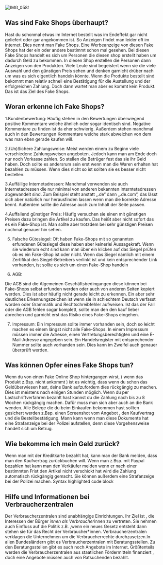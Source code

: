 ![IMG_0581](https://user-images.githubusercontent.com/98891212/186103408-d7788385-0343-4d59-8f58-70221376a550.jpeg)
## Was sind Fake Shops überhaupt?

Hast du schonmal etwas im Internet bestellt was im Endeffekt gar nicht geliefert oder gar angekommen ist. So Anzeigen findet man leider oft im internet. Dies nennt man Fake Shops. Eine Werbeanzeige von  diesen Fake Shops hat der ein oder andere bestimmt schon mal gesehen. Bei diesen Fake Shops handelt es sich um Personen die diesen shop erstellt haben um dadurch Geld zu bekommen. In diesen Shop erstellen die Personen dann Anzeigen von den Produkten. Viele Leute sind begeistert wenn sie die viele Auswahl und den günstigen Preis sehen und denken garnicht drüber nach um was es sich eigentlich handeln könnte. Wenn die Produkte bestellt sind bekommt man relativ schnell eine Bestätigung für die Austellung und der erfolgreichen Zahlung. Doch dann wartet man aber es kommt kein Produkt. Das ist das Ziel des Fake Shops.

## Woran erkenne ich Fake Shops?

1.Kundenbewertung: 
Häufig stehen in den Bewertungen überwiegend positive Kommentare welche ähnlich oder sogar identisch sind. Negative Kommentare zu finden ist da eher schwierig. Außerdem stehen manchmal auch in den Bewertungen Kommentare welche stark abweichen von dem was man eben gerade kaufen will. 

2.(Un)Sichere Zahlungsweise: 
Meist werden einem zu Beginn viele verschiedene Zahlungsweisen angeboten. Jedoch kann man am Ende doch nur noch Vorkasse zahlen. So stellen die Betrüger fest das sie ihr Geld haben. Doch sollte es andersrum sein erst wenn man die Waren erhalten hat bezahlen zu müssen. Wenn dies nicht so ist sollten sie es besser nicht bestellen. 

3.Auffällige Internetadressen: 
Manchmal verwenden sie auch Internetadressen die nur minimal von anderen bekannten Interntetadressen abgewandelt sind. Zum Beispiel steht anstatt „.de“ dann „.de.com“, das lässt sich aber natürlich nur herausfinden lassen wenn man die korrekte Adresse kennt. Außerdem sollte die Adresse auch zum Inhalt der Seite passen. 

4.Auffallend günstiger Preis: 
Häufig versuchen sie einen mit günstigen Preisen dazu bringen die Artikel zu kaufen. Das heißt aber nicht sofort das es ein Fake-Shop ist. Man sollte aber trotzdem bei sehr günstigen Preisen nochmal genauer hin sehen. 

5. Falsche Gütesiegel: 
Oft haben Fake-Shops mit so genannten erfundenen Gütesiegel diese haben aber keinerlei Aussagekraft. Wenn sie wiederum echt sind kann man über ein klicken auf das Siegel prüfen ob es ein Fake-Shop ist oder nicht. Wenn das Siegel nämlich mit einem Zertifikat des Siegel-Betreibers verlinkt ist und kein entsprechender Link vorhanden, ist sollte es sich um einen Fake-Shop handeln  

6. AGB:

Die AGB sind die Algemeinen Geschäftsbedingungen diese können bei Fake-Shops selbst erfunden werden oder auch von anderen Seiten kopiert werden. Dies ist aber häufig nicht gerade leicht zu erkennen. Ein aber sehr deutliches Erkennungszeichen ist wenn sie in schlechtem Deutsch verfasst worden oder Grammatik und Rechtschreibfehler aufweisen. Ist das der Fall oder die AGB fehlen sogar komplett, sollte man den den kauf lieber abrechen und garnicht erst das Risiko eines Fake-Shops eingehen. 

7. Impressum: 
Ein Impressum sollte immer vorhanden sein, doch so leicht machen es einem längst nicht alle Fake-Shops. In einem Impressum müssen immer die Adresse, einen Vertretungsberechtigten und eine E-Mail-Adresse angegeben sein. Ein Handelsregister mit entsprechender Nummer sollte auch vorhanden sein. Dies kann im Zweifel auch genauer überprüft werden. 
 
## Was können Opfer eines Fake Shops tun?

Wenn du von einen Fake Online Shop hintergangen wirst, ( wenn das Produkt z.Bsp. nicht
ankommt ) ist es wichtig, dass wenn du schon das Geldüberwiesen hast, deine Bank aufzufordern dies rückgängig zu machen. Dies ist meistens nach einigen Stunden möglich. Wenn du per Lastschriftverfahren bezahlt hast kannst du die Zahlung nach bis zu 8 Wochen rückgängig machen. Dafür muss man sich aber auch an die Bank wenden. Alle Belege die du beim Einkaufen bekommen hast sollten gesichert werden z.Bsp. einen Screenshot vom Angebot , den Kaufvertrag und die Bestellbestätigung. Mann kann wenn man diese Dokumente hat eine Strafanzeige bei der Polizei aufstellen, denn diese Vorgehensweise handelt sich um Betrug.

## Wie bekomme ich mein Geld zurück?

Wenn man mit der Kreditkarte bezahlt hat, kann man der Bank melden, dass man den Kaufvertrag zurückbuchen will. Wenn man z.Bsp. mit Paypal bezahlen hat kann man den Verkäufer melden wenn er nach einer bestimmten Frist den Artikel nicht verschickt hat wird die Zahlung automatisch rückgängig gemacht. Sie können außerdem eine Strafanzeige bei der Polizei machen.
Syntax highlighted code block

## Hilfe und Informationen bei Verbraucherzentralen  

Der Verbraucherzentralen sind unabhängige Einrichtungen. Ihr Ziel ist , die Interessen der Bürger *innen als Verbraucher*innen zu vertreten. Sie nehmen auch Einfluss auf die Politik z.B. ,wenn ein neues Gesetz entsteht dann stehen sie für das Recht der Verbraucher*innen. Verbraucherzentralen verklagen die Unternehmen um die Verbraucherrechte durchzusetzen.In allen Bundesländern gibt es Verbraucherzentralen mit Beratungsstellen. Zu den Beratungsstellen gibt es auch noch Angebote im Internet. Größtenteils werden die Verbraucherzentralen aus staatlichen Fördermitteln finanziert , doch eine Angebote müssen auch von Ratsuchenden bezahlt.

